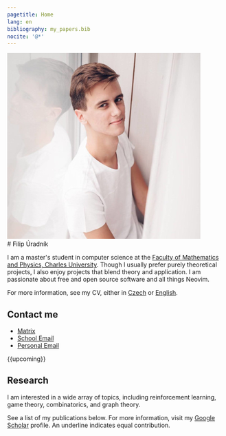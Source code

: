 ```yaml
---
pagetitle: Home
lang: en
bibliography: my_papers.bib
nocite: '@*'
---
```

<div id="profilepic_div"><img id="profilepic" src="data/profile_pic.jpg"/></div>
# Filip&nbsp;Úradník

I am a master's student in computer science at the [Faculty of Mathematics and Physics, Charles University](https://www.mff.cuni.cz/en).
Though I usually prefer purely theoretical projects, I also enjoy projects that blend theory and application.
I am passionate about free and open source software and all things Neovim.

For more information, see my&nbsp;CV, either in&nbsp;[Czech](https://github.com/furadnik/cv/releases/download/latest/uradnik_cv_cz.pdf)
or&nbsp;[English](https://github.com/furadnik/cv/releases/download/latest/uradnik_cv_en.pdf).

## Contact me

* [Matrix](https://matrix.to/#/@furadnik:matrix.org)
* [School Email](mailto:uradnik@kam.mff.cuni.cz)
* [Personal Email](mailto:filip.uradnik9@gmail.com)

{{upcoming}}

## Research

I am interested in a wide array of topics, including reinforcement learning, game theory, combinatorics, and graph theory.

See a list of my publications below.
For more information, visit my [Google Scholar](https://scholar.google.com/citations?user=7AvTiqgAAAAJ) profile.
An underline indicates equal contribution.
